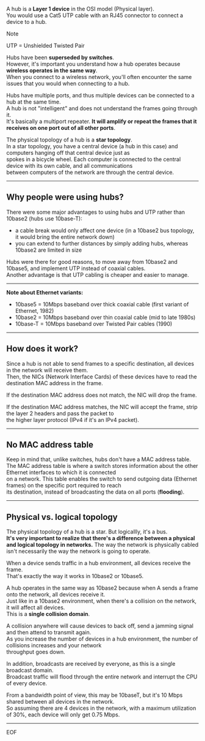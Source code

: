 A hub is a **Layer 1 device** in the OSI model (Physical layer).  
You would use a Cat5 UTP cable with an RJ45 connector to connect a device to a hub.  

>[!note]
>UTP = Unshielded Twisted Pair

Hubs have been **superseded by switches**.  
However, it's important you understand how a hub operates because **wireless operates in the same way**.  
When you connect to a wireless network, you'll often encounter the same issues that you would when connecting to a hub.  

Hubs have multiple ports, and thus multiple devices can be connected to a hub at the same time.  
A hub is not "intelligent" and does not understand the frames going through it.  
It's basically a multiport repeater. **It will amplify or repeat the frames that it receives on one port out of all other ports**.  

The physical topology of a hub is a **star topology**.  
In a star topology, you have a central device (a hub in this case) and computers hanging off that central device just as  
spokes in a bicycle wheel. Each computer is connected to the central device with its own cable, and all communications  
between computers of the network are through the central device.  

---

## Why people were using hubs?

There were some major advantages to using hubs and UTP rather than 10base2 (hubs use 10base-T):
- a cable break would only affect one device (in a 10base2 bus topology, it would bring the entire network down)
- you can extend to further distances by simply adding hubs, whereas 10base2 are limited in size

Hubs were there for good reasons, to move away from 10base2 and 10base5, and implement UTP instead of coaxial cables.  
Another advantage is that UTP cabling is cheaper and easier to manage.

---

**Note about Ethernet variants:**
- 10base5 = 10Mbps baseband over thick coaxial cable (first variant of Ethernet, 1982)
- 10base2 = 10Mbps baseband over thin coaxial cable (mid to late 1980s)
- 10base-T = 10Mbps baseband over Twisted Pair cables (1990)

---

## How does it work?

Since a hub is not able to send frames to a specific destination, all devices in the network will receive them.  
Then, the NICs (Network Interface Cards) of these devices have to read the destination MAC address in the frame.  

If the destination MAC address does not match, the NIC will drop the frame.  

If the destination MAC address matches, the NIC will accept the frame, strip the layer 2 headers and pass the packet to  
the higher layer protocol (IPv4 if it's an IPv4 packet).  

---

## No MAC address table

Keep in mind that, unlike switches, hubs don't have a MAC address table.  
The MAC address table is where a switch stores information about the other Ethernet interfaces to which it is connected  
on a network. This table enables the switch to send outgoing data (Ethernet frames) on the specific port required to reach  
its destination, instead of broadcasting the data on all ports (**flooding**).

---

## Physical vs. logical topology

The physical topology of a hub is a star. But logicallly, it's a bus.  
**It's very important to realize that there's a difference between a physical and logical topology in networks.**
The way the network is physically cabled isn't necessarily the way the network is going to operate.  

When a device sends traffic in a hub environment, all devices receive the frame.  
That's exactly the way it works in 10base2 or 10base5.  

A hub operates in the same way as 10base2 because when A sends a frame onto the network, all devices receive it.  
Just like in a 10base2 environment, when there's a collision on the network, it will affect all devices.  
This is a **single collision domain**.  

A collision anywhere will cause devices to back off, send a jamming signal and then attend to transmit again.  
As you increase the number of devices in a hub environment, the number of collisions increases and your network  
throughput goes down.  

In addition, broadcasts are received by everyone, as this is a single broadcast domain.  
Broadcast traffic will flood through the entire network and interrupt the CPU of every device.  

From a bandwidth point of view, this may be 10baseT, but it's 10 Mbps shared between all devices in the network.  
So assuming there are 4 devices in the network, with a maximum utilization of 30%, each device will only get 0.75 Mbps.  




---
EOF
